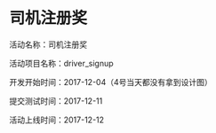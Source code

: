 # 司机注册奖

活动名称：司机注册奖

活动项目名称：driver_signup

开发开始时间：2017-12-04（4号当天都没有拿到设计图）

提交测试时间：2017-12-11

活动上线时间：2017-12-12
